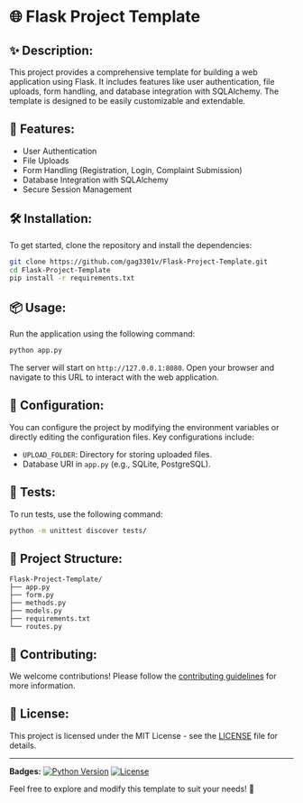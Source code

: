 # 🌐 Flask Project Template

## ✨ Description:
This project provides a comprehensive template for building a web application using Flask. It includes features like user authentication, file uploads, form handling, and database integration with SQLAlchemy. The template is designed to be easily customizable and extendable.

## 🚀 Features:
- User Authentication
- File Uploads
- Form Handling (Registration, Login, Complaint Submission)
- Database Integration with SQLAlchemy
- Secure Session Management

## 🛠️ Installation:
To get started, clone the repository and install the dependencies:

```bash
git clone https://github.com/gag3301v/Flask-Project-Template.git
cd Flask-Project-Template
pip install -r requirements.txt
```

## 📦 Usage:
Run the application using the following command:

```bash
python app.py
```

The server will start on `http://127.0.0.1:8080`. Open your browser and navigate to this URL to interact with the web application.

## 🔧 Configuration:
You can configure the project by modifying the environment variables or directly editing the configuration files. Key configurations include:

- `UPLOAD_FOLDER`: Directory for storing uploaded files.
- Database URI in `app.py` (e.g., SQLite, PostgreSQL).

## 🧪 Tests:
To run tests, use the following command:

```bash
python -m unittest discover tests/
```

## 📁 Project Structure:

```
Flask-Project-Template/
├── app.py
├── form.py
├── methods.py
├── models.py
├── requirements.txt
└── routes.py
```

## 🙌 Contributing:
We welcome contributions! Please follow the [contributing guidelines](CONTRIBUTING.md) for more information.

## 📄 License:
This project is licensed under the MIT License - see the [LICENSE](LICENSE) file for details.

---

**Badges:**
[![Python Version](https://img.shields.io/badge/python-3.8+-blue.svg)](https://www.python.org/downloads/)
[![License](https://img.shields.io/badge/license-MIT-green.svg)](LICENSE)

Feel free to explore and modify this template to suit your needs! 🚀